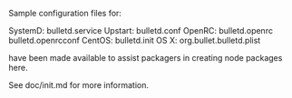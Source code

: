 Sample configuration files for:

SystemD: bulletd.service
Upstart: bulletd.conf
OpenRC:  bulletd.openrc
         bulletd.openrcconf
CentOS:  bulletd.init
OS X:    org.bullet.bulletd.plist

have been made available to assist packagers in creating node packages here.

See doc/init.md for more information.
